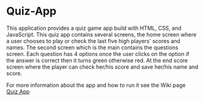 # Quiz-App

This application provides a quiz game app build with HTML, CSS, and JavaScript. This quiz app contains several screens, the home screen where a user chooses to play or check the last five high players' scores and names. The second screen which is the main contains the questions screen. Each question has 4 options once the user clicks on the option if the answer is correct then it turns green otherwise red. At the end score screen where the player can check her/his score and save her/his name and score.

For more information about the app and how to run it see the Wiki page
[Quiz App](https://github.com/fulalsayab/Quiz-App/wiki/Quiz-App)

